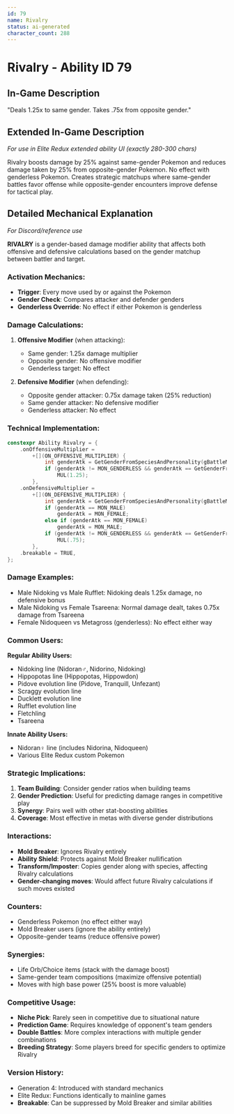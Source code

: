 ```yaml
---
id: 79
name: Rivalry
status: ai-generated
character_count: 288
---
```


# Rivalry - Ability ID 79

## In-Game Description
"Deals 1.25x to same gender. Takes .75x from opposite gender."

## Extended In-Game Description
*For use in Elite Redux extended ability UI (exactly 280-300 chars)*

Rivalry boosts damage by 25% against same-gender Pokemon and reduces damage taken by 25% from opposite-gender Pokemon. No effect with genderless Pokemon. Creates strategic matchups where same-gender battles favor offense while opposite-gender encounters improve defense for tactical play.

## Detailed Mechanical Explanation
*For Discord/reference use*

**RIVALRY** is a gender-based damage modifier ability that affects both offensive and defensive calculations based on the gender matchup between battler and target.

### Activation Mechanics:
- **Trigger**: Every move used by or against the Pokemon
- **Gender Check**: Compares attacker and defender genders
- **Genderless Override**: No effect if either Pokemon is genderless

### Damage Calculations:

1. **Offensive Modifier** (when attacking):
   - Same gender: 1.25x damage multiplier
   - Opposite gender: No offensive modifier
   - Genderless target: No effect

2. **Defensive Modifier** (when defending):
   - Opposite gender attacker: 0.75x damage taken (25% reduction)
   - Same gender attacker: No defensive modifier
   - Genderless attacker: No effect

### Technical Implementation:
```c
constexpr Ability Rivalry = {
    .onOffensiveMultiplier =
        +[](ON_OFFENSIVE_MULTIPLIER) {
            int genderAtk = GetGenderFromSpeciesAndPersonality(gBattleMons[battler].species, gBattleMons[battler].personality);
            if (genderAtk != MON_GENDERLESS && genderAtk == GetGenderFromSpeciesAndPersonality(gBattleMons[target].species, gBattleMons[target].personality))
                MUL(1.25);
        },
    .onDefensiveMultiplier =
        +[](ON_DEFENSIVE_MULTIPLIER) {
            int genderAtk = GetGenderFromSpeciesAndPersonality(gBattleMons[attacker].species, gBattleMons[attacker].personality);
            if (genderAtk == MON_MALE)
                genderAtk = MON_FEMALE;
            else if (genderAtk == MON_FEMALE)
                genderAtk = MON_MALE;
            if (genderAtk != MON_GENDERLESS && genderAtk == GetGenderFromSpeciesAndPersonality(gBattleMons[battler].species, gBattleMons[battler].personality))
                MUL(.75);
        },
    .breakable = TRUE,
};
```

### Damage Examples:
- Male Nidoking vs Male Rufflet: Nidoking deals 1.25x damage, no defensive bonus
- Male Nidoking vs Female Tsareena: Normal damage dealt, takes 0.75x damage from Tsareena
- Female Nidoqueen vs Metagross (genderless): No effect either way

### Common Users:
**Regular Ability Users:**
- Nidoking line (Nidoran♂, Nidorino, Nidoking)
- Hippopotas line (Hippopotas, Hippowdon)
- Pidove evolution line (Pidove, Tranquill, Unfezant)
- Scraggy evolution line
- Ducklett evolution line
- Rufflet evolution line
- Fletchling
- Tsareena

**Innate Ability Users:**
- Nidoran♀ line (includes Nidorina, Nidoqueen)
- Various Elite Redux custom Pokemon

### Strategic Implications:
1. **Team Building**: Consider gender ratios when building teams
2. **Gender Prediction**: Useful for predicting damage ranges in competitive play
3. **Synergy**: Pairs well with other stat-boosting abilities
4. **Coverage**: Most effective in metas with diverse gender distributions

### Interactions:
- **Mold Breaker**: Ignores Rivalry entirely
- **Ability Shield**: Protects against Mold Breaker nullification
- **Transform/Imposter**: Copies gender along with species, affecting Rivalry calculations
- **Gender-changing moves**: Would affect future Rivalry calculations if such moves existed

### Counters:
- Genderless Pokemon (no effect either way)
- Mold Breaker users (ignore the ability entirely)
- Opposite-gender teams (reduce offensive power)

### Synergies:
- Life Orb/Choice items (stack with the damage boost)
- Same-gender team compositions (maximize offensive potential)
- Moves with high base power (25% boost is more valuable)

### Competitive Usage:
- **Niche Pick**: Rarely seen in competitive due to situational nature
- **Prediction Game**: Requires knowledge of opponent's team genders
- **Double Battles**: More complex interactions with multiple gender combinations
- **Breeding Strategy**: Some players breed for specific genders to optimize Rivalry

### Version History:
- Generation 4: Introduced with standard mechanics
- Elite Redux: Functions identically to mainline games
- **Breakable**: Can be suppressed by Mold Breaker and similar abilities